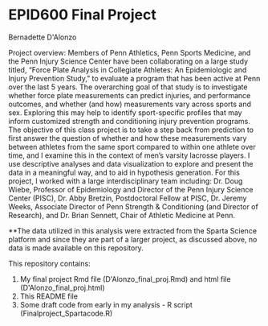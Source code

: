 # EPID600 Final Project

Bernadette D'Alonzo

Project overview: Members of Penn Athletics, Penn Sports Medicine, and the Penn Injury Science Center have been collaborating on a large study titled, “Force Plate Analysis in Collegiate Athletes: An Epidemiologic and Injury Prevention Study,” to evaluate a program that has been active at Penn over the last 5 years. The overarching goal of that study is to investigate whether force plate measurements can predict injuries, and performance outcomes, and whether (and how) measurements vary across sports and sex. Exploring this may help to identify sport-specific profiles that may inform customized strength and conditioning injury prevention programs. The objective of this class project is to take a step back from prediction to first answer the question of whether and how these measurements vary between athletes from the same sport compared to within one athlete over time, and I examine this in the context of men’s varsity lacrosse players. I use descriptive analyses and data visualization to explore and present the data in a meaningful way, and to aid in hypothesis generation. For this project, I worked with a large interdisciplinary team including: Dr. Doug Wiebe, Professor of Epidemiology and Director of the Penn Injury Science Center (PISC), Dr. Abby Bretzin, Postdoctoral Fellow at PISC, Dr. Jeremy Weeks, Associate Director of Penn Strength & Conditioning (and Director of Research), and Dr. Brian Sennett, Chair of Athletic Medicine at Penn.

**The data utilized in this analysis were extracted from the Sparta Science platform and since they are part of a larger project, as discussed above, no data is made available on this repository.

This repository contains:
1. My final project Rmd file (D'Alonzo_final_proj.Rmd) and html file (D'Alonzo_final_proj.html)
2. This README file
3. Some draft code from early in my analysis - R script (Finalproject_Spartacode.R) 

